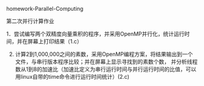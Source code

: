 homework-Parallel-Computing

第二次并行计算作业

1．尝试编写两个双精度向量乘积的程序，并采用OpenMP并行化，统计运行时间，并在屏幕上打印结果（1.c）

2. 计算2到1,000,000之间的素数，采用OpenMP编程方案，将结果输出到一个文件，与串行版本程序比较；并在屏幕上显示寻找到的素数个数，
并分析线程数从1到8的加速比（加速比定义为串行运行时间与并行运行时间的比值，可以用linux自带的time命令进行运行时间统计）(2.c)
